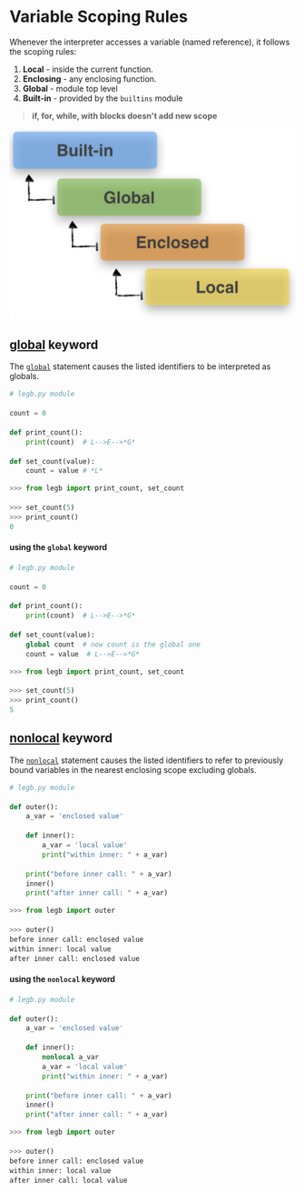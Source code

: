 # Variable Scoping Rules
Whenever the interpreter accesses a variable (named reference), it follows the scoping rules:

 1. **Local** - inside the current function.
 2. **Enclosing** - any enclosing function.
 3. **Global** - module top level
 4. **Built-in** - provided by the `builtins` module

> **if, for, while, with blocks doesn't add new scope**

![](/images/p15-1.png)
## [global](https://docs.python.org/3/reference/simple_stmts.html#global) keyword
The [`global`](https://docs.python.org/3/reference/simple_stmts.html#global) statement causes the listed identifiers to be interpreted as globals.
```python
# legb.py module

count = 0

def print_count():
    print(count)  # L-->E-->*G*

def set_count(value):
    count = value # *L*
``` 
```python
>>> from legb import print_count, set_count

>>> set_count(5)
>>> print_count()
0
```
#### using the `global` keyword
```python
# legb.py module

count = 0

def print_count():
    print(count)  # L-->E-->*G*

def set_count(value):
	global count  # now count is the global one
    count = value  # L-->E-->*G*
``` 
```python
>>> from legb import print_count, set_count

>>> set_count(5)
>>> print_count()
5
```
## [nonlocal](https://docs.python.org/3/reference/simple_stmts.html#nonlocal) keyword
The [`nonlocal`](https://docs.python.org/3/reference/simple_stmts.html#nonlocal) statement causes the listed identifiers to refer to previously bound variables in the nearest enclosing scope excluding globals.
```python
# legb.py module

def outer():
    a_var = 'enclosed value'

    def inner():
        a_var = 'local value'
        print("within inner: " + a_var)
    
    print("before inner call: " + a_var)
    inner()
    print("after inner call: " + a_var)
```
```python
>>> from legb import outer

>>> outer()
before inner call: enclosed value
within inner: local value
after inner call: enclosed value
```
#### using the `nonlocal` keyword
```python
# legb.py module

def outer():
    a_var = 'enclosed value'

    def inner():
	    nonlocal a_var
        a_var = 'local value'
        print("within inner: " + a_var)
    
    print("before inner call: " + a_var)
    inner()
    print("after inner call: " + a_var)
``` 
```python
>>> from legb import outer

>>> outer()
before inner call: enclosed value
within inner: local value
after inner call: local value
```
<!--stackedit_data:
eyJoaXN0b3J5IjpbMjA2OTIyMjQxOCwtMTUwMjU1MTU1MiwtMT
MyNjc3MTI4MiwyMTIxNzMwMjU3XX0=
-->